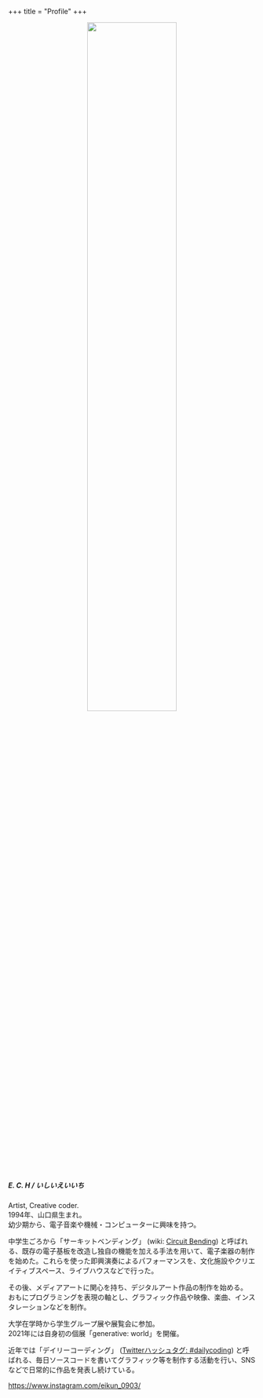 +++
title = "Profile"
+++

<div align="center">
<img src="../profile.jpg" width="60%" height="60%">
</div>   

##### E. C. H / いしいえいいち  
Artist, Creative coder.  
1994年、山口県生まれ。  
幼少期から、電子音楽や機械・コンピューターに興味を持つ。  

中学生ごろから「サーキットベンディング」 (wiki: [Circuit Bending](https://en.wikipedia.org/wiki/Circuit_bending)) と呼ばれる、既存の電子基板を改造し独自の機能を加える手法を用いて、電子楽器の制作を始めた。これらを使った即興演奏によるパフォーマンスを、文化施設やクリエイティブスペース、ライブハウスなどで行った。  

その後、メディアアートに関心を持ち、デジタルアート作品の制作を始める。  
おもにプログラミングを表現の軸とし、グラフィック作品や映像、楽曲、インスタレーションなどを制作。  

大学在学時から学生グループ展や展覧会に参加。  
2021年には自身初の個展「generative: world」を開催。  

近年では「デイリーコーディング」 ([Twitterハッシュタグ: #dailycoding](https://twitter.com/hashtag/dailycoding)) と呼ばれる、毎日ソースコードを書いてグラフィック等を制作する活動を行い、SNSなどで日常的に作品を発表し続けている。  

https://www.instagram.com/eikun_0903/